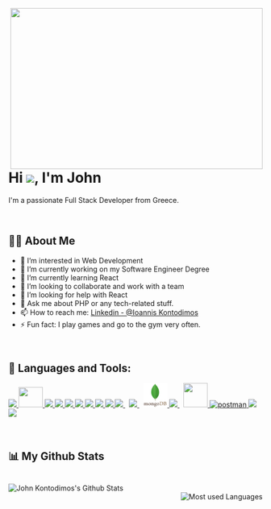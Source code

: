 <a href="#"><img align="right" width="500px" height="320px" src="https://c.tenor.com/2uyENRmiUt0AAAAC/coding.gif"/></a>

<h1 align="left">Hi <img src="https://raw.githubusercontent.com/MartinHeinz/MartinHeinz/master/wave.gif" width="30px">, I'm John</h1>
<p align="left">I'm a passionate Full Stack Developer from Greece.</p>
<br/>

## 🙋‍♂️ About Me
- 👀 I’m interested in Web Development
- 🔭 I’m currently working on my Software Engineer Degree
- 🌱 I’m currently learning React
- 👯 I’m looking to collaborate and work with a team
- 🤔 I’m looking for help with React
- 💬 Ask me about PHP or any tech-related stuff.
- 📫 How to reach me: [Linkedin - @Ioannis Kontodimos](https://www.linkedin.com/in/ioannis-kontodimos)
- ⚡ Fun fact: I play games and go to the gym very often.
<br/>

## 🚀 Languages and Tools:

<p align="left"> 
    <a href="https://code.visualstudio.com/" target="_blank"> <img src="https://img.icons8.com/color/48/000000/visual-studio-code-2019.png"/> </a>
    <a href="https://www.php.net/" target="_blank"> <img src="https://www.php.net/images/logos/new-php-logo.png" width="48" height="40"/> </a>
    <a href="https://reactjs.org/" target="_blank"> <img src="https://img.icons8.com/color/48/000000/react-native.png"/> </a> 
    <a href="https://developer.mozilla.org/en-US/docs/Web/JavaScript" target="_blank"> <img src="https://img.icons8.com/color/48/000000/javascript.png"/> </a> 
    <a href="https://www.w3.org/html/" target="_blank"> <img src="https://img.icons8.com/color/48/000000/html-5.png"/> </a> 
    <a href="https://www.w3schools.com/css/" target="_blank"> <img src="https://img.icons8.com/color/48/000000/css3.png"/> </a> 
    <a href="https://getbootstrap.com" target="_blank"> <img src="https://img.icons8.com/color/48/000000/bootstrap.png"/> </a> 
    <a href="https://www.python.org" target="_blank"> <img src="https://img.icons8.com/color/48/000000/python.png"/> </a>
    <a href="https://www.jetbrains.com/pycharm/" target="_blank"> <img src="https://img.icons8.com/color/48/000000/pycharm.png"/> </a>
    <a style="padding-right:8px;" href="https://nodejs.org" target="_blank"> <img src="https://img.icons8.com/color/48/000000/nodejs.png"/> </a> 
    <a style="padding-right:8px;" href="https://www.mysql.com/" target="_blank"> <img src="https://img.icons8.com/fluent/50/000000/mysql-logo.png"/> </a>
    <a href="https://www.mongodb.com/" target="_blank"> <img src="https://raw.githubusercontent.com/devicons/devicon/master/icons/mongodb/mongodb-original-wordmark.svg" alt="mongodb" width="48" height="48"/> </a> 
    <a style="padding-right:8px;" href="https://www.mysql.com/products/workbench/" target="_blank"> <img src="https://icons.iconarchive.com/icons/papirus-team/papirus-apps/48/mysql-workbench-icon.png"/> </a>
    <a href="https://www.slimframework.com/" target="_blank"> <img src="https://aws1.discourse-cdn.com/standard14/uploads/slimframework/original/1X/1dfd55d6eaf3d2094a71ca1399db7c23bde8060a.png" width="48" height="48"/> </a>
    <a href="https://postman.com" target="_blank"> <img src="https://www.vectorlogo.zone/logos/getpostman/getpostman-icon.svg" alt="postman" width="45" height="45"/> </a>   
    <a href="https://git-scm.com/" target="_blank"> <img src="https://img.icons8.com/color/48/000000/git.png"/> </a>
    <a href="https://wordpress.com/" target="_blank"> <img src="https://img.icons8.com/color/48/000000/wordpress.png"/> </a>
</p>
<br/>

## 📊 My Github Stats

 <br/>
  
<a href="https://github.com/JohnKontodimos">
   <img align="left" width="450px" alt="John Kontodimos's Github Stats" src="https://github-readme-stats.vercel.app/api?username=JohnKontodimos&show_icons=true&count_private=true&theme=react&hide_border=true&bg_color=0D1117" />
  <img align="right" alt="Most used Languages" src="https://github-readme-stats.vercel.app/api/top-langs/?username=JohnKontodimos&langs_count=8&count_private=true&layout=compact&theme=react&hide_border=true&bg_color=0D1117" />
  
</a>
